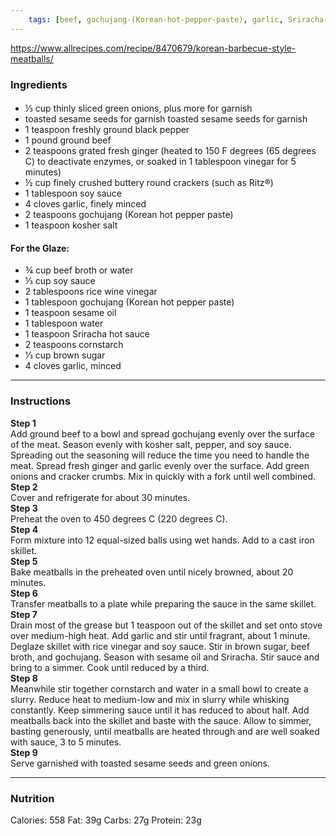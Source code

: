 ```yaml
---
	tags: [beef, gochujang-(Korean-hot-pepper-paste), garlic, Sriracha-hot-sauce, toasted-sesame-seeds, soy-sauce, garlic, rice-wine-vinegar, butter, corn, black-pepper, salt, brown-sugar, green-onion, ginger, beef, sesame-oil]
---
```


https://www.allrecipes.com/recipe/8470679/korean-barbecue-style-meatballs/

### Ingredients

####   
* ⅓ cup thinly sliced green onions, plus more for garnish
* toasted sesame seeds for garnish  toasted sesame seeds for garnish
* 1 teaspoon freshly ground black pepper
* 1 pound ground beef
* 2 teaspoons grated fresh ginger (heated to 150 F degrees (65 degrees C) to deactivate enzymes, or soaked in 1 tablespoon vinegar for 5 minutes)
* ½ cup finely crushed buttery round crackers (such as Ritz®)
* 1 tablespoon soy sauce
* 4 cloves garlic, finely minced
* 2 teaspoons gochujang (Korean hot pepper paste)
* 1 teaspoon kosher salt
#### For the Glaze:  
* ¾ cup beef broth or water
* ⅓ cup soy sauce
* 2 tablespoons rice wine vinegar
* 1 tablespoon gochujang (Korean hot pepper paste)
* 1 teaspoon sesame oil
* 1 tablespoon water
* 1 teaspoon Sriracha hot sauce
* 2 teaspoons cornstarch
* ⅓ cup brown sugar
* 4 cloves garlic, minced

---

### Instructions

**Step 1**  
Add ground beef to a bowl and spread gochujang evenly over the surface of the meat. Season evenly with kosher salt, pepper, and soy sauce. Spreading out the seasoning will reduce the time you need to handle the meat. Spread fresh ginger and garlic evenly over the surface. Add green onions and cracker crumbs. Mix in quickly with a fork until well combined.  
**Step 2**  
Cover and refrigerate for about 30 minutes.  
**Step 3**  
Preheat the oven to 450 degrees C (220 degrees C).  
**Step 4**  
Form mixture into 12 equal-sized balls using wet hands. Add to a cast iron skillet.  
**Step 5**  
Bake meatballs in the preheated oven until nicely browned, about 20 minutes.  
**Step 6**  
Transfer meatballs to a plate while preparing the sauce in the same skillet.  
**Step 7**  
Drain most of the grease but 1 teaspoon out of the skillet and set onto stove over medium-high heat. Add garlic and stir until fragrant, about 1 minute. Deglaze skillet with rice vinegar and soy sauce. Stir in brown sugar, beef broth, and gochujang. Season with sesame oil and Sriracha. Stir sauce and bring to a simmer. Cook until reduced by a third.  
**Step 8**  
Meanwhile stir together cornstarch and water in a small bowl to create a slurry. Reduce heat to medium-low and mix in slurry while whisking constantly. Keep simmering sauce until it has reduced to about half. Add meatballs back into the skillet and baste with the sauce. Allow to simmer, basting generously, until meatballs are heated through and are well soaked with sauce, 3 to 5 minutes.  
**Step 9**  
Serve garnished with toasted sesame seeds and green onions.  

---

### Nutrition

Calories: 558  Fat: 39g  Carbs: 27g  Protein: 23g  
